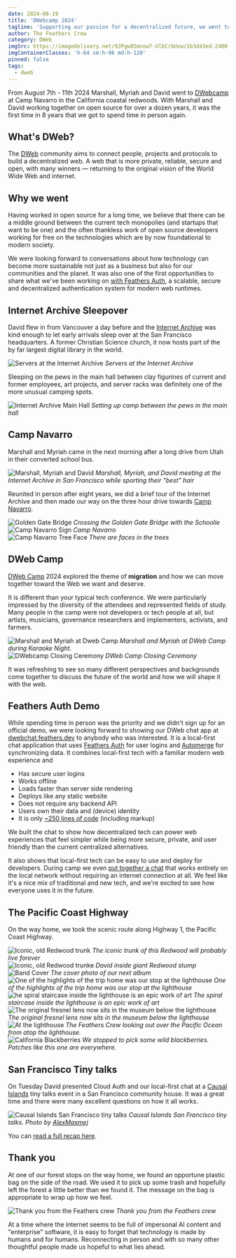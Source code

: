 ```yaml
---
date: 2024-08-19
title: 'DWebcamp 2024'
tagline: 'Supporting our passion for a decentralized future, we went to DWebcamp 2024 in the California redwoods'
author: The Feathers Crew
category: DWeb
imgSrc: https://imagedelivery.net/9JPgw8SmnowT-UlbCrbUxw/1b3d43ed-2400-4f42-6afb-4eaf7b968100/public
imgContainerClasses: 'h-64 sm:h-96 md:h-120'
pinned: false
tags:
  - dweb
---
```


From August 7th - 11th 2024 Marshall, Myriah and David went to [DWebcamp](https://dwebcamp.org/) at Camp Navarro in the California coastal redwoods. With Marshall and David working together on open source for over a dozen years, it was the first time in 8 years that we got to spend time in person again.

## What's DWeb?

The [DWeb](https://getdweb.net/) community aims to connect people, projects and protocols to build a decentralized web. A web that is more private, reliable, secure and open, with many winners — returning to the original vision of the World Wide Web and internet.

## Why we went

Having worked in open source for a long time, we believe that there can be a middle ground between the current tech monopolies (and startups that want to be one) and the often thankless work of open source developers working for free on the technologies which are by now foundational to modern society.

We were looking forward to conversations about how technology can become more sustainable not just as a business but also for our communities and the planet. It was also one of the first opportunities to share what we've been working on [with Feathers Auth](#feathers-auth-demo), a scalable, secure and decentralized authentication system for modern web runtimes.

## Internet Archive Sleepover

David flew in from Vancouver a day before and the [Internet Archive](https://archive.org/) was kind enough to let early arrivals sleep over at the San Francisco headquarters. A former Christian Science church, it now hosts part of the by far largest digital library in the world.

<div class="text-center">
  <img src="https://imagedelivery.net/9JPgw8SmnowT-UlbCrbUxw/55b3d7ed-a3ba-4a36-faf3-e944b7499a00/publichd" alt="Servers at the Internet Archive" class="rounded-lg " />
  <i class="text-sm">Servers at the Internet Archive</i>
</div>

Sleeping on the pews in the main hall between clay figurines of current and former employees, art projects, and server racks was definitely one of the more unusual camping spots.

<div class="text-center">
  <img src="https://imagedelivery.net/9JPgw8SmnowT-UlbCrbUxw/9f9cbbf0-410c-4025-1018-12d5849d0800/publichd" alt="Internet Archive Main Hall" class="rounded-lg " />
  <i class="text-sm">Setting up camp between the pews in the main hall</i>
</div>

## Camp Navarro

Marshall and Myriah came in the next morning after a long drive from Utah in their converted school bus.

<div class="text-center">
  <img src="https://imagedelivery.net/9JPgw8SmnowT-UlbCrbUxw/c79d1c12-ff81-4f8c-9597-fb172041f300/publichd" alt="Marshall, Myriah and David" class="rounded-lg " />
  <i class="text-sm">Marshall, Myriah, and David meeting at the Internet Archive in San Francisco while sporting their "best" hair</i>
</div>

Reunited in person after eight years, we did a brief tour of the Internet Archive and then made our way on the three hour drive towards [Camp Navarro](https://www.campnavarro.com).

<div class="grid gap-4 grid-cols-2 text-center">
  <div class="col-span-2">
    <img src="https://imagedelivery.net/9JPgw8SmnowT-UlbCrbUxw/4fc7f683-d392-43f0-c7a7-b1cbd130be00/publichd" alt="Golden Gate Bridge" class="rounded-lg " />
    <i class="text-sm">Crossing the Golden Gate Bridge with the Schoolie</i>
  </div>
  <div>
    <img src="https://imagedelivery.net/9JPgw8SmnowT-UlbCrbUxw/38d4d425-1398-46ed-81d2-935c29300100/publichd" alt="Camp Navarro Sign" class="rounded-lg">
    <i class="text-sm">Camp Navarro</i>
  </div>
  <div>
    <img src="https://imagedelivery.net/9JPgw8SmnowT-UlbCrbUxw/cede68c8-161f-484d-7b8e-538df8c2e400/publichd" alt="Camp Navarro Tree Face" class="rounded-lg">
    <i class="text-sm">There are faces in the trees</i>
  </div>
</div>

## DWeb Camp

[DWeb Camp](https://dwebcamp.org/) 2024 explored the theme of **migration** and how we can move together toward the Web we want and deserve.

It is different than your typical tech conference. We were particularly impressed by the diversity of the attendees and represented fields of study. Many people in the camp were not developers or tech people at all, but artists, musicians, governance researchers and implementers, activists, and farmers.

<div class="grid gap-4 grid-cols-1 text-center">
  <div>
    <img src="https://imagedelivery.net/9JPgw8SmnowT-UlbCrbUxw/52cc069f-ca78-46ea-3f3c-292da548a700/publichd" alt="Marshall and Myriah at Dweb Camp" class="rounded-lg" />
    <i class="text-sm">Marshall and Myriah at DWeb Camp during Karaoke Night.</i>
  </div>
  <div>
    <img src="https://imagedelivery.net/9JPgw8SmnowT-UlbCrbUxw/ca297a25-7cba-4c0b-47d5-d68025849d00/publichd" alt="DWebcamp Closing Ceremony" class="rounded-lg" />
    <i class="text-sm">DWeb Camp Closing Ceremony</i>
  </div>
</div>

It was refreshing to see so many different perspectives and backgrounds come together to discuss the future of the world and how we will shape it with the web.

## Feathers Auth Demo

While spending time in person was the priority and we didn't sign up for an official demo, we were looking forward to showing our DWeb chat app at [dwebchat.feathers.dev](https://dwebchat.feathers.dev) to anybody who was interested. It is a local-first chat application that uses [Feathers Auth](/auth/) for user logins and [Automerge](https://automerge.org/) for synchronizing data. It combines local-first tech with a familiar modern web experience and

- Has secure user logins
- Works offline
- Loads faster than server side rendering
- Deploys like any static website
- Does not require any backend API
- Users own their data and (device) identity
- It is only [~250 lines of code](https://github.com/feathersdev/chat/blob/main/svelte-chat/src/App.svelte) (including markup)

We built the chat to show how decentralized tech can power web experiences that feel simpler while being more secure, private, and user friendly than the current centralized alternatives.

It also shows that local-first tech can be easy to use and deploy for developers. During camp we even [put together a chat](https://github.com/feathersdev/chat/tree/sync) that works entirely on the local network without requiring an internet connection at all. We feel like it's a nice mix of traditional and new tech, and we're excited to see how everyone uses it in the future.

## The Pacific Coast Highway

On the way home, we took the scenic route along Highway 1, the Pacific Coast Highway.

<div class="grid gap-4 grid-cols-2 text-center">
  <div>
    <img src="https://imagedelivery.net/9JPgw8SmnowT-UlbCrbUxw/808e28a3-ef61-4f15-5138-c124abd99600/publichd" alt="Iconic, old Redwood trunk" class="rounded-lg " />
    <i class="text-sm">The iconic trunk of this Redwood will probably live forever</i>
  </div>
  <div>
    <img src="https://imagedelivery.net/9JPgw8SmnowT-UlbCrbUxw/d9e0d05e-ad29-448a-5816-8d3d3ea5fe00/publichd" alt="Iconic, old Redwood trunke" class="rounded-lg " />
    <i class="text-sm">David inside giant Redwood stump</i>
  </div>
  <div class="col-span-2">
    <img src="https://imagedelivery.net/9JPgw8SmnowT-UlbCrbUxw/dc08997d-a042-416a-e3e4-1fddf8ad8a00/public" alt="Band Cover" class="rounded-lg " />
    <i class="text-sm">The cover photo of our next album</i>
  </div>
  <div class="col-span-2">
    <img src="https://imagedelivery.net/9JPgw8SmnowT-UlbCrbUxw/f0ba9a8b-85ae-40fe-d335-f64905bf2e00/publichd" alt="One of the highlights of the trip home was our stop at the lighthouse" class="rounded-lg " />
    <i class="text-sm">One of the highlights of the trip home was our stop at the lighthouse</i>
  </div>
  <div>
    <img src="https://imagedelivery.net/9JPgw8SmnowT-UlbCrbUxw/68d3e283-bf1c-4f5c-621b-4d51639a0500/publichd" alt="he spiral staircase inside the lighthouse is an epic work of art" class="rounded-lg " />
    <i class="text-sm">The spiral staircase inside the lighthouse is an epic work of art</i>
  </div>
  <div>
    <img src="https://imagedelivery.net/9JPgw8SmnowT-UlbCrbUxw/947dcd28-dff0-4363-0388-4903008c8200/publichd" alt="The original fresnel lens now sits in the museum below the lighthouse" class="rounded-lg " />
    <i class="text-sm">The original fresnel lens now sits in the museum below the lighthouse</i>
  </div>
  <div>
    <img src="https://imagedelivery.net/9JPgw8SmnowT-UlbCrbUxw/eef18324-2864-465d-f317-27cb6e5e5f00/publichd" alt="At the lighthouse" class="rounded-lg " />
    <i class="text-sm">The Feathers Crew looking out over the Pacific Ocean from atop the lighthouse.</i>
  </div>
  <div>
    <img src="https://imagedelivery.net/9JPgw8SmnowT-UlbCrbUxw/dfccbbde-e398-4921-5507-c3e68d607000/publichd" alt="California Blackberries" class="rounded-lg " />
    <i class="text-sm">We stopped to pick some wild blackberries. Patches like this one are everywhere.</i>
  </div>
</div>

## San Francisco Tiny talks

On Tuesday David presented Cloud Auth and our local-first chat at a [Causal Islands](https://causalislands.com) tiny talks event in a San Francisco community house. It was a great time and there were many excellent questions on how it all works.

<div class="text-center">
  <img src="https://imagedelivery.net/9JPgw8SmnowT-UlbCrbUxw/9334baec-8645-4dda-ed2a-380ed29aeb00/publichd" alt="Causal Islands San Francisco tiny talks" class="rounded-lg " />
  <i class="text-sm">Causal Islands San Francisco tiny talks. Photo by <a href="https://twitter.com/AlexMasmej/status/1823537790799503411" target="_blank">AlexMasmej</a></i>
</div>

You can [read a full recap here](https://causalislands.com/news/causal-islands-san-francisco-tiny-talks-recap/).

## Thank you

At one of our forest stops on the way home, we found an opportune plastic bag on the side of the road. We used it to pick up some trash and hopefully left the forest a little better than we found it. The message on the bag is appropriate to wrap up how we feel.

<div class="text-center">
  <img src="https://imagedelivery.net/9JPgw8SmnowT-UlbCrbUxw/d445cbef-9fce-4f26-777a-797ada793100/publichd" alt="Thank you from the Feathers crew" class="rounded-lg " />
  <i class="text-sm">Thank you from the Feathers crew</i>
</div>

At a time where the internet seems to be full of impersonal AI content and "enterprise" software, it is easy to forget that technology is made by humans and for humans. Reconnecting in person and with so many other thoughtful people made us hopeful to what lies ahead.
